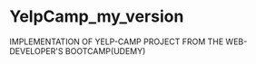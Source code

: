 # YelpCamp_my_version

IMPLEMENTATION OF YELP-CAMP PROJECT FROM THE WEB-DEVELOPER'S BOOTCAMP(UDEMY)
